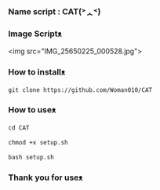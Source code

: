 ### Name script : CAT(˃ᆺ˂)
### Image Scriptᴥ︎︎︎
<img src="IMG_25650225_000528.jpg">
### How to installᴥ︎︎︎
```
git clone https://github.com/Woman010/CAT
```
### How to useᴥ︎︎︎
```
cd CAT
```
```
chmod +x setup.sh
```
```
bash setup.sh
```
### Thank you for useᴥ︎︎︎
